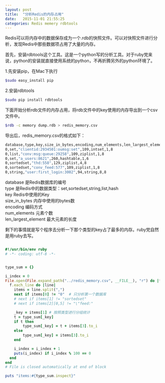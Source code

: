 ```yaml
---
layout: post
title:  "分析Redis的内存占用"
date:   2015-11-01 21:55:25
categories: Redis memery rdbtools
---
```


Redis可以将内存中的数据保存成为一个.rdb的快照文件。可以对快照文件进行分析，发现Redis中那些数据项占用了大量的内存。

首先，安装rdbtools这个工具。这是一个python写的分析工具。对于ruby党来说，python的安装就直接使用系统的python，不再折腾另外的python环境了。

1.先安装pip，在Mac下执行

```bash
$sudo easy_install pip

```

2.安装rdbtools

```bash
$sudo pip install rdbtools

```

下面开始分析rdb文件的内存占用，将rdb文件中的key使用的内存导出到一个csv文件中。

```bash
$rdb -c memory dump.rdb > redis_memory.csv

```  

导出后，redis_memory.csv的格式如下：  

```bash
database,type,key,size_in_bytes,encoding,num_elements,len_largest_element
0,set,"clientid:2934501:oumsg:set",109,intset,1,8
0,list,"conv:msg:queue:29258",109,ziplist,1,8
0,set,"a_users:8621",260,hashtable,1,6
0,sortedset,"thd:558",129,ziplist,4,8
0,sortedset,"conv_feed:577",109,ziplist,1,8
0,string,"user:first_login:3002",94,string,8,8
```
database 是Redis数据库的编号  
type 是Redis中的数据类型：set,sortedset,string,list,hash  
key Redis中使用的Key  
size_in_bytes 内存中使用的bytes数  
encoding 编码方式  
num_elements 元素个数  
len_largest_element 最大元素的长度  

剩下的事情就是写个程序去分析一下那个类型的key占了最多的内存。ruby党自然是用ruby去写。

```ruby

#!/usr/bin/env ruby
# -*- coding: utf-8 -*-


type_sum = {}

i_index = 0
File.open(File.expand_path("../redis_memory.csv", __FILE__), "r") do |f|
  f.each_line do |line|
    items = line.split(",")
    next if items[0] != "0"  # 只分析第一个数据库
    # next if items[1] != "sortedset"
    # next if items[2][0,5] != "\"feed:"

    _key = items[1] # 按照类型进行分组统计
    t = type_sum[_key]
    if t then
    	type_sum[_key] = t + items[3].to_i
    else
    	type_sum[_key] = items[3].to_i
    end

    i_index = i_index + 1
    puts(i_index) if i_index % 100 == 0
  end
end
# File is closed automatically at end of block

puts "items:#{type_sum.inspect}"

```